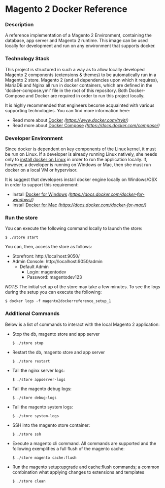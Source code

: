 # Magento 2 Docker Reference #

### Description ###

A reference implementation of a Magento 2 Environment, containing the database, app server and Magento 2 runtime. This image can
be used locally for development and run on any environment that supports docker.

### Technology Stack ###

This project is structured in such a way as to allow locally developed Magento 2 components (extensions & themes) to be automatically run in a Magento 2 store. Magento 2 (and all dependencies upon which it requires), MariaDB and Nginx all run 
in docker containers, which are defined in the 'docker-compose.yml' file in the root of this repository. Both Docker-Compose and Docker are required in order to run this project locally.

It is highly recommended that engineers become acquainted with various supporting technologies. You can find more information here:

- Read more about [Docker](https://www.docker.com/tryit/) *(https://www.docker.com/tryit/)*
- Read more about [Docker Compose](https://docs.docker.com/compose/) *(https://docs.docker.com/compose/)*

### Developer Environment ###

Since docker is dependent on key components of the Linux kernel, it must be run on Linux. If a developer is already running Linux
natively, she needs only to [install docker on Linux](https://docs.docker.com/engine/installation/linux/ubuntulinux/) in order to run
the application locally. If, however, a developer is running on Windows or Mac, then she must run docker on a local VM or hypervisor.
 
It is suggest that developers install docker engine locally on Windows/OSX in order to support this requirement:

- Install [Docker for Windows](https://docs.docker.com/docker-for-windows/) *(https://docs.docker.com/docker-for-windows/)*
- Install [Docker for Mac](https://docs.docker.com/docker-for-mac/) *(https://docs.docker.com/docker-for-mac/)*

### Run the store ###

You can execute the following command locally to launch the store:

    $ ./store start

You can, then, access the store as follows:

- Storefront: http://localhost:9050/
- Admin Console: http://localhost:9050/admin
    - Default Admin 
        - Login: magentodev
        - Password: magentodev123
        
*NOTE:* The initial set up of the store may take a few minutes. To see the logs during the setup you can execute the following:

    $ docker logs -f magento2dockerreference_setup_1
        
### Additional Commands ###

Below is a list of commands to interact with the local Magento 2 application:
   
- Stop the db, magento store and app server

    `$ ./store stop`

- Restart the db, magento store and app server

    `$ ./store restart`
    
- Tail the nginx server logs:

    `$ ./store appserver-logs`
    
- Tail the magento debug logs:

    `$ ./store debug-logs`
    
- Tail the magento system logs:

    `$ ./store system-logs`
  
- SSH into the magento store container:

    `$ ./store ssh`
    
- Execute a magento cli command. All commands are supported and the following
  exemplifies a full flush of the magento cache:

    `$ ./store magento cache:flush`

- Run the magento setup:upgrade and cache:flush commands; a common combination what
  applying changes to extensions and templates

    `$ ./store clean`

